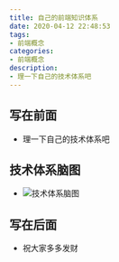 ```yaml
---
title: 自己的前端知识体系
date: 2020-04-12 22:48:53
tags: 
- 前端概念
categories:
- 前端概念
description:
- 理一下自己的技术体系吧
---
```




<style  type="text/css">
.lx-entry a {
    color: #191919;
    padding: 2px 0 1px 0;
    text-decoration: none;
    background-image: linear-gradient( transparent 0%, transparent calc(50% - 9px), rgba(247,65,65,.761) calc(50% - 9px), rgba(247,65,65,.761) 100% );
    transition: background-position 120ms ease-in-out, padding 120ms ease-in-out;
    background-size: 100% 200%;
    background-position: 0 0;
    word-break: break-word;
}

.lx-entry a:hover {
  background-image: linear-gradient( transparent 0%, transparent calc(50% - 9px), rgba(247,65,65,.761) calc(50% - 9px), rgba(247,65,65,.761) 100% );
  background-position: 0 100%;
}

.post-button a:hover {
  background-image: linear-gradient( transparent 0%, transparent calc(50% - 9px), transparent calc(50% - 9px), transparent 100% ) !important;
  background-position: 0 100% !important;
  outline: none !important;
  text-decoration: none !important;
}
</style>

## 写在前面
- 理一下自己的技术体系吧

<!-- more -->

## 技术体系脑图
- ![技术体系脑图](http://p0.meituan.net/myvideodistribute/5947cefee7afec18961dda1194cebf224343214.png)

## 写在后面
- 祝大家多多发财
